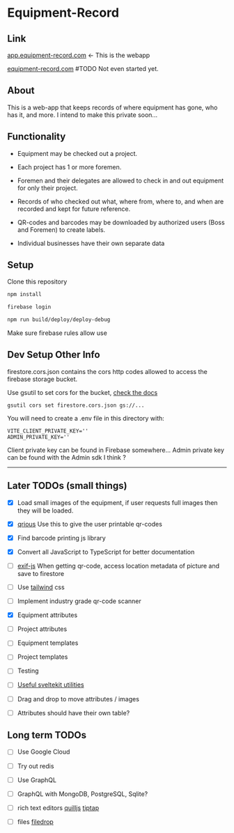 # Equipment-Record
## Link
[app.equipment-record.com](https://app.equipment-record.com) <- This is the webapp

[equipment-record.com](https://equipment-record.com) #TODO Not even started yet.


## About
  This is a web-app that keeps records of where equipment has gone, who has it, and more.
  I intend to make this private soon...


## Functionality
* Equipment may be checked out a project.
* Each project has 1 or more foremen.
* Foremen and their delegates are allowed to check in and out equipment for only their project.
* Records of who checked out what, where from, where to, and when are recorded and kept for future reference.
* QR-codes and barcodes may be downloaded by authorized users (Boss and Foremen) to create labels.
  
* Individual businesses have their own separate data

## Setup

Clone this repository 
``` bash
npm install

firebase login

npm run build/deploy/deploy-debug

```
Make sure firebase rules allow use

## Dev Setup Other Info

firestore.cors.json contains the cors http codes allowed to access the firebase storage bucket.

Use gsutil to set cors for the bucket, [check the docs](https://cloud.google.com/storage/docs/configuring-cors#gsutil_2)

`
gsutil cors set firestore.cors.json gs://...
`

You will need to create a .env file in this directory with:
```
VITE_CLIENT_PRIVATE_KEY=''
ADMIN_PRIVATE_KEY=''
```
Client private key can be found in Firebase somewhere...
Admin private key can be found with the Admin sdk I think ?

---

## Later TODOs (small things)
- [x] Load small images of the equipment, if user requests full images then they will be loaded.
- [X] [qrious](https://github.com/neocotic/qrious) Use this to give the user printable qr-codes
- [X] Find barcode printing js library 
- [X] Convert all JavaScript to TypeScript for better documentation
- [ ] [exif-js](https://github.com/exif-js/exif-js) When getting qr-code, access location metadata of picture and save to firestore
- [ ] Use [tailwind](https://tailwindcss.com/) css
- [ ] Implement industry grade qr-code scanner
- [X] Equipment attributes
- [ ] Project attributes
- [ ] Equipment templates
- [ ] Project templates
- [ ] Testing
- [ ] [Useful sveltekit utilities](https://fractils.fractal-hq.com/#localStorageStore)
- [ ] Drag and drop to move attributes / images
- [ ] Attributes should have their own table?


## Long term TODOs
- [ ] Use Google Cloud
- [ ] Try out redis
- [ ] Use GraphQL
- [ ] GraphQL with MongoDB, PostgreSQL, Sqlite?
- [ ] rich text editors [quilljs](https://github.com/quilljs/quill/) [tiptap](https://tiptap.dev/)
- [ ] files [filedrop](https://www.npmjs.com/package/filedrop-svelte)

